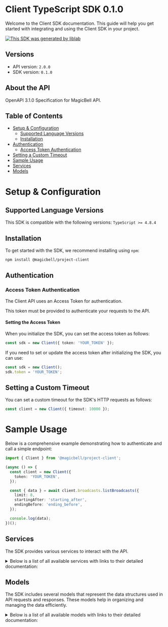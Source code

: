 # Client TypeScript SDK 0.1.0

Welcome to the Client SDK documentation. This guide will help you get started with integrating and using the Client SDK in your project.

[![This SDK was generated by liblab](https://public-liblab-readme-assets.s3.us-east-1.amazonaws.com/built-by-liblab-icon.svg)](https://liblab.com/?utm_source=readme)

## Versions

- API version: `2.0.0`
- SDK version: `0.1.0`

## About the API

OpenAPI 3.1.0 Specification for MagicBell API.

## Table of Contents

- [Setup & Configuration](#setup--configuration)
  - [Supported Language Versions](#supported-language-versions)
  - [Installation](#installation)
- [Authentication](#authentication)
  - [Access Token Authentication](#access-token-authentication)
- [Setting a Custom Timeout](#setting-a-custom-timeout)
- [Sample Usage](#sample-usage)
- [Services](#services)
- [Models](#models)

# Setup & Configuration

## Supported Language Versions

This SDK is compatible with the following versions: `TypeScript >= 4.8.4`

## Installation

To get started with the SDK, we recommend installing using `npm`:

```bash
npm install @magicbell/project-client
```

## Authentication

### Access Token Authentication

The Client API uses an Access Token for authentication.

This token must be provided to authenticate your requests to the API.

#### Setting the Access Token

When you initialize the SDK, you can set the access token as follows:

```ts
const sdk = new Client({ token: 'YOUR_TOKEN' });
```

If you need to set or update the access token after initializing the SDK, you can use:

```ts
const sdk = new Client();
sdk.token = 'YOUR_TOKEN';
```

## Setting a Custom Timeout

You can set a custom timeout for the SDK's HTTP requests as follows:

```ts
const client = new Client({ timeout: 10000 });
```

# Sample Usage

Below is a comprehensive example demonstrating how to authenticate and call a simple endpoint:

```ts
import { Client } from '@magicbell/project-client';

(async () => {
  const client = new Client({
    token: 'YOUR_TOKEN',
  });

  const { data } = await client.broadcasts.listBroadcasts({
    limit: 8,
    startingAfter: 'starting_after',
    endingBefore: 'ending_before',
  });

  console.log(data);
})();
```

## Services

The SDK provides various services to interact with the API.

<details> 
<summary>Below is a list of all available services with links to their detailed documentation:</summary>

| Name                                                                 |
| :------------------------------------------------------------------- |
| [BroadcastsService](documentation/services/BroadcastsService.md)     |
| [ChannelsService](documentation/services/ChannelsService.md)         |
| [EventsService](documentation/services/EventsService.md)             |
| [IntegrationsService](documentation/services/IntegrationsService.md) |
| [JwtService](documentation/services/JwtService.md)                   |
| [UsersService](documentation/services/UsersService.md)               |

</details>

## Models

The SDK includes several models that represent the data structures used in API requests and responses. These models help in organizing and managing the data efficiently.

<details> 
<summary>Below is a list of all available models with links to their detailed documentation:</summary>

| Name                                                                                                             | Description |
| :--------------------------------------------------------------------------------------------------------------- | :---------- |
| [ArrayOfBroadcasts](documentation/models/ArrayOfBroadcasts.md)                                                   |             |
| [Broadcast](documentation/models/Broadcast.md)                                                                   |             |
| [CategoryDeliveryConfig](documentation/models/CategoryDeliveryConfig.md)                                         |             |
| [ArrayOfApnsTokenResponses](documentation/models/ArrayOfApnsTokenResponses.md)                                   |             |
| [ApnsTokenResponse](documentation/models/ApnsTokenResponse.md)                                                   |             |
| [DiscardResult](documentation/models/DiscardResult.md)                                                           |             |
| [ArrayOfExpoTokenResponses](documentation/models/ArrayOfExpoTokenResponses.md)                                   |             |
| [ExpoTokenResponse](documentation/models/ExpoTokenResponse.md)                                                   |             |
| [ArrayOfFcmTokenResponses](documentation/models/ArrayOfFcmTokenResponses.md)                                     |             |
| [FcmTokenResponse](documentation/models/FcmTokenResponse.md)                                                     |             |
| [ArrayOfSlackTokenResponses](documentation/models/ArrayOfSlackTokenResponses.md)                                 |             |
| [SlackTokenResponse](documentation/models/SlackTokenResponse.md)                                                 |             |
| [ArrayOfTeamsTokenResponses](documentation/models/ArrayOfTeamsTokenResponses.md)                                 |             |
| [TeamsTokenResponse](documentation/models/TeamsTokenResponse.md)                                                 |             |
| [ArrayOfWebPushTokenResponses](documentation/models/ArrayOfWebPushTokenResponses.md)                             |             |
| [WebPushTokenResponse](documentation/models/WebPushTokenResponse.md)                                             |             |
| [ArrayOfEvents](documentation/models/ArrayOfEvents.md)                                                           |             |
| [Event](documentation/models/Event.md)                                                                           |             |
| [ArrayOfIntegrationObjects](documentation/models/ArrayOfIntegrationObjects.md)                                   |             |
| [ArrayOfApnsConfigObjects](documentation/models/ArrayOfApnsConfigObjects.md)                                     |             |
| [ApnsConfig](documentation/models/ApnsConfig.md)                                                                 |             |
| [ArrayOfAwssnsConfigObjects](documentation/models/ArrayOfAwssnsConfigObjects.md)                                 |             |
| [AwssnsConfig](documentation/models/AwssnsConfig.md)                                                             |             |
| [ArrayOfEventSourceIntegrationConfigObjects](documentation/models/ArrayOfEventSourceIntegrationConfigObjects.md) |             |
| [EventSourceIntegrationConfig](documentation/models/EventSourceIntegrationConfig.md)                             |             |
| [ArrayOfExpoConfigObjects](documentation/models/ArrayOfExpoConfigObjects.md)                                     |             |
| [ExpoConfig](documentation/models/ExpoConfig.md)                                                                 |             |
| [ArrayOfFcmConfigObjects](documentation/models/ArrayOfFcmConfigObjects.md)                                       |             |
| [FcmConfig](documentation/models/FcmConfig.md)                                                                   |             |
| [ArrayOfGithubConfigObjects](documentation/models/ArrayOfGithubConfigObjects.md)                                 |             |
| [GithubConfig](documentation/models/GithubConfig.md)                                                             |             |
| [ArrayOfInboxConfigObjects](documentation/models/ArrayOfInboxConfigObjects.md)                                   |             |
| [InboxConfig](documentation/models/InboxConfig.md)                                                               |             |
| [ArrayOfMailgunConfigObjects](documentation/models/ArrayOfMailgunConfigObjects.md)                               |             |
| [MailgunConfig](documentation/models/MailgunConfig.md)                                                           |             |
| [ArrayOfPingConfigObjects](documentation/models/ArrayOfPingConfigObjects.md)                                     |             |
| [PingConfig](documentation/models/PingConfig.md)                                                                 |             |
| [ArrayOfSendgridConfigObjects](documentation/models/ArrayOfSendgridConfigObjects.md)                             |             |
| [SendgridConfig](documentation/models/SendgridConfig.md)                                                         |             |
| [ArrayOfSesConfigObjects](documentation/models/ArrayOfSesConfigObjects.md)                                       |             |
| [SesConfig](documentation/models/SesConfig.md)                                                                   |             |
| [ArrayOfSlackConfigObjects](documentation/models/ArrayOfSlackConfigObjects.md)                                   |             |
| [SlackConfig](documentation/models/SlackConfig.md)                                                               |             |
| [ArrayOfStripeConfigObjects](documentation/models/ArrayOfStripeConfigObjects.md)                                 |             |
| [StripeConfig](documentation/models/StripeConfig.md)                                                             |             |
| [ArrayOfTemplatesConfigObjects](documentation/models/ArrayOfTemplatesConfigObjects.md)                           |             |
| [ArrayOfTwilioConfigObjects](documentation/models/ArrayOfTwilioConfigObjects.md)                                 |             |
| [TwilioConfig](documentation/models/TwilioConfig.md)                                                             |             |
| [ArrayOfWebpushConfigObjects](documentation/models/ArrayOfWebpushConfigObjects.md)                               |             |
| [WebpushConfig](documentation/models/WebpushConfig.md)                                                           |             |
| [ArrayOfFetchTokensResponseTokens](documentation/models/ArrayOfFetchTokensResponseTokens.md)                     |             |
| [CreateProjectTokenRequest](documentation/models/CreateProjectTokenRequest.md)                                   |             |
| [AccessToken](documentation/models/AccessToken.md)                                                               |             |
| [DiscardTokenResponse](documentation/models/DiscardTokenResponse.md)                                             |             |
| [CreateUserTokenRequest](documentation/models/CreateUserTokenRequest.md)                                         |             |
| [ArrayOfUsers](documentation/models/ArrayOfUsers.md)                                                             |             |
| [UserDiscardResult](documentation/models/UserDiscardResult.md)                                                   |             |
| [Links](documentation/models/Links.md)                                                                           |             |
| [IntegrationObject](documentation/models/IntegrationObject.md)                                                   |             |
| [ApnsConfigObject](documentation/models/ApnsConfigObject.md)                                                     |             |
| [AwssnsConfigObject](documentation/models/AwssnsConfigObject.md)                                                 |             |
| [EventSourceIntegrationConfigObject](documentation/models/EventSourceIntegrationConfigObject.md)                 |             |
| [ExpoConfigObject](documentation/models/ExpoConfigObject.md)                                                     |             |
| [FcmConfigObject](documentation/models/FcmConfigObject.md)                                                       |             |
| [GithubConfigObject](documentation/models/GithubConfigObject.md)                                                 |             |
| [InboxConfigObject](documentation/models/InboxConfigObject.md)                                                   |             |
| [MailgunConfigObject](documentation/models/MailgunConfigObject.md)                                               |             |
| [PingConfigObject](documentation/models/PingConfigObject.md)                                                     |             |
| [SendgridConfigObject](documentation/models/SendgridConfigObject.md)                                             |             |
| [SesConfigObject](documentation/models/SesConfigObject.md)                                                       |             |
| [SlackConfigObject](documentation/models/SlackConfigObject.md)                                                   |             |
| [StripeConfigObject](documentation/models/StripeConfigObject.md)                                                 |             |
| [TemplatesConfigObject](documentation/models/TemplatesConfigObject.md)                                           |             |
| [TwilioConfigObject](documentation/models/TwilioConfigObject.md)                                                 |             |
| [WebpushConfigObject](documentation/models/WebpushConfigObject.md)                                               |             |
| [FetchTokensResponseToken](documentation/models/FetchTokensResponseToken.md)                                     |             |
| [User](documentation/models/User.md)                                                                             |             |

</details>
